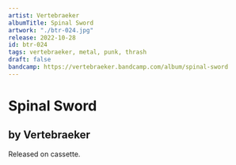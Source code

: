 ```yaml
---
artist: Vertebraeker
albumTitle: Spinal Sword
artwork: "./btr-024.jpg"
release: 2022-10-28
id: btr-024
tags: vertebraeker, metal, punk, thrash
draft: false
bandcamp: https://vertebraeker.bandcamp.com/album/spinal-sword
---
```


# Spinal Sword

## by Vertebraeker

Released on cassette.
